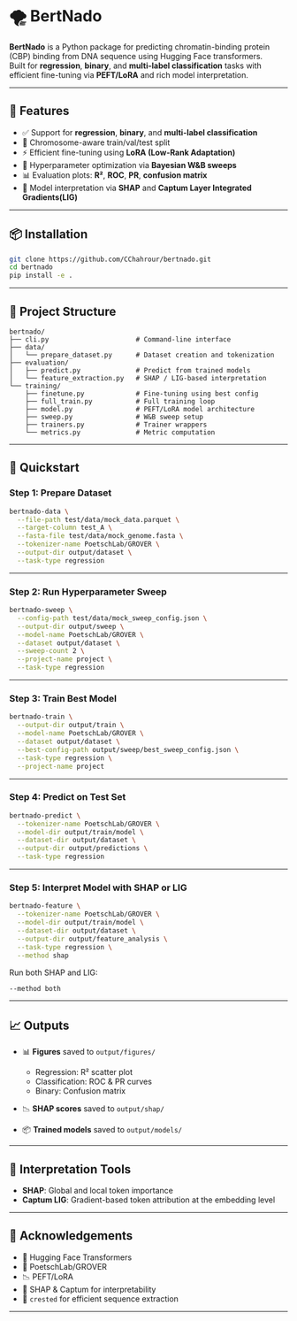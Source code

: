 # 🌪️ BertNado

**BertNado** is a Python package for predicting chromatin-binding protein (CBP) binding from DNA sequence using Hugging Face transformers.  
Built for **regression**, **binary**, and **multi-label classification** tasks with efficient fine-tuning via **PEFT/LoRA** and rich model interpretation.

---

## 🧬 Features

- ✅ Support for **regression**, **binary**, and **multi-label classification**
- 🧪 Chromosome-aware train/val/test split
- ⚡ Efficient fine-tuning using **LoRA (Low-Rank Adaptation)**
- 🎯 Hyperparameter optimization via **Bayesian W&B sweeps**
- 📊 Evaluation plots: **R²**, **ROC**, **PR**, **confusion matrix**
- 🧠 Model interpretation via **SHAP** and **Captum Layer Integrated Gradients(LIG)**

---

## 📦 Installation

```bash
git clone https://github.com/CChahrour/bertnado.git
cd bertnado
pip install -e .
```

---

## 📁 Project Structure

```
bertnado/
├── cli.py                      # Command-line interface
├── data/
│   └── prepare_dataset.py      # Dataset creation and tokenization
├── evaluation/
│   ├── predict.py              # Predict from trained models
│   └── feature_extraction.py   # SHAP / LIG-based interpretation
└── training/
    ├── finetune.py             # Fine-tuning using best config
    ├── full_train.py           # Full training loop
    ├── model.py                # PEFT/LoRA model architecture
    ├── sweep.py                # W&B sweep setup
    ├── trainers.py             # Trainer wrappers
    └── metrics.py              # Metric computation
```

---

## 🚀 Quickstart

### Step 1: Prepare Dataset

```bash
bertnado-data \
  --file-path test/data/mock_data.parquet \
  --target-column test_A \
  --fasta-file test/data/mock_genome.fasta \
  --tokenizer-name PoetschLab/GROVER \
  --output-dir output/dataset \
  --task-type regression
```

---

### Step 2: Run Hyperparameter Sweep

```bash
bertnado-sweep \
  --config-path test/data/mock_sweep_config.json \
  --output-dir output/sweep \
  --model-name PoetschLab/GROVER \
  --dataset output/dataset \
  --sweep-count 2 \
  --project-name project \
  --task-type regression
```

---

### Step 3: Train Best Model

```bash
bertnado-train \
  --output-dir output/train \
  --model-name PoetschLab/GROVER \
  --dataset output/dataset \
  --best-config-path output/sweep/best_sweep_config.json \
  --task-type regression \
  --project-name project
```

---

### Step 4: Predict on Test Set

```bash
bertnado-predict \
  --tokenizer-name PoetschLab/GROVER \
  --model-dir output/train/model \
  --dataset-dir output/dataset \
  --output-dir output/predictions \
  --task-type regression
```

---

### Step 5: Interpret Model with SHAP or LIG

```bash
bertnado-feature \
  --tokenizer-name PoetschLab/GROVER \
  --model-dir output/train/model \
  --dataset-dir output/dataset \
  --output-dir output/feature_analysis \
  --task-type regression \
  --method shap
```

Run both SHAP and LIG:

```bash
--method both
```

---

## 📈 Outputs

- 📊 **Figures** saved to `output/figures/`
  - Regression: R² scatter plot
  - Classification: ROC & PR curves
  - Binary: Confusion matrix

- 📉 **SHAP scores** saved to `output/shap/`
- 📦 **Trained models** saved to `output/models/`

---

## 🧠 Interpretation Tools

- **SHAP**: Global and local token importance
- **Captum LIG**: Gradient-based token attribution at the embedding level

---

## 🧠 Acknowledgements

- 🤗 Hugging Face Transformers
- 🧬 PoetschLab/GROVER
- 📉 PEFT/LoRA 
- 🧠 SHAP & Captum for interpretability
- 🧬 `crested` for efficient sequence extraction

---

